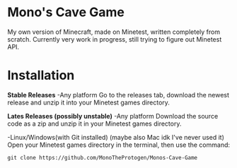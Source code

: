 # Mono's Cave Game
My own version of Minecraft, made on Minetest, written completely from scratch.
Currently very work in progress, still trying to figure out Minetest API.

# Installation

**Stable Releases**
-Any platform
Go to the releases tab, download the newest release and unzip it into your Minetest games directory.

**Lates Releases (possibly unstable)**
-Any platform
Download the source code as a zip and unzip it in your Minetest games directory.

-Linux/Windows(with Git installed) (maybe also Mac idk I've never used it)
Open your Minetest games directory in the terminal, then use the command:
```
git clone https://github.com/MonoTheProtogen/Monos-Cave-Game
```
